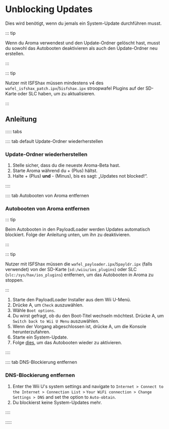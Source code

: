 # Unblocking Updates

Dies wird benötigt, wenn du jemals ein System-Update durchführen musst.

::: tip

Wenn du Aroma verwendest und den Update-Ordner gelöscht hast, musst du sowohl das Autobooten deaktivieren als auch den Update-Ordner neu erstellen.

:::

::: tip

Nutzer mit ISFShax müssen mindestens v4 des `wafel_isfshax_patch.ipx`/`5isfshax.ipx` stroopwafel Plugins auf der SD-Karte oder SLC haben, um zu aktualisieren.

:::

## Anleitung

::::: tabs

:::: tab default Update-Ordner wiederherstellen

### Update-Ordner wiederherstellen

1. Stelle sicher, dass du die neueste Aroma-Beta hast.
2. Starte Aroma während du + (Plus) hältst.
3. Halte + (Plus) **und** - (Minus), bis es sagt: „Updates not blocked!“.

::::

:::: tab Autobooten von Aroma entfernen

### Autobooten von Aroma entfernen

::: tip

Beim Autobooten in den PayloadLoader werden Updates automatisch blockiert. Folge der Anleitung unten, um ihn zu deaktivieren.

:::

::: tip

Nutzer mit ISFShax müssen die `wafel_payloader.ipx`/`5payldr.ipx` (falls verwendet) von der SD-Karte (`sd:/wiiu/ios_plugins`) oder SLC (`slc:/sys/hax/ios_plugins`) entfernen, um das Autobooten in Aroma zu stoppen.

:::

1. Starte den PayloadLoader Installer aus dem Wii U-Menü.
2. Drücke A, um `Check` auszuwählen.
3. Wähle `Boot options`.
4. Du wirst gefragt, ob du den Boot-Titel wechseln möchtest. Drücke A, um `Switch back to Wii U Menu` auszuwählen.
5. Wenn der Vorgang abgeschlossen ist, drücke A, um die Konsole herunterzufahren.
6. Starte ein System-Update.
7. Folge [dies](aroma/autobooting), um das Autobooten wieder zu aktivieren.

::::

:::: tab DNS-Blockierung entfernen

### DNS-Blockierung entfernen

1. Enter the Wii U's system settings and navigate to `Internet > Connect to the Internet > Connection List >`
  `Your WiFi connection > Change Settings > DNS` and set the option to `Auto-obtain`.
2. Du blockierst keine System-Updates mehr.

::::

:::::
